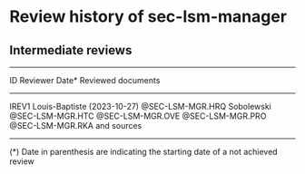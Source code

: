 # Review history of sec-lsm-manager

## Intermediate reviews

---------------------------------------------------------
  ID      Reviewer         Date*     Reviewed documents
------ ---------------- ------------ ----------------------
IREV1  Louis-Baptiste   (2023-10-27) @SEC-LSM-MGR.HRQ
       Sobolewski                    @SEC-LSM-MGR.HTC
                                     @SEC-LSM-MGR.OVE
                                     @SEC-LSM-MGR.PRO
                                     @SEC-LSM-MGR.RKA
                                     and sources

---------------------------------------------------------


(\*) Date in parenthesis are indicating the starting
date of a not achieved review
